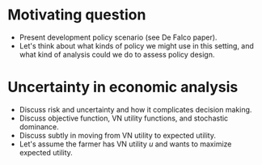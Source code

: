 # Motivating question

- Present development policy scenario (see De Falco paper). 
- Let's think about what kinds of policy we might use in this setting, and what
  kind of analysis could we do to assess policy design.

# Uncertainty in economic analysis

- Discuss risk and uncertainty and how it complicates decision making.
- Discuss objective function, VN utility functions, and stochastic dominance.
- Discuss subtly in moving from VN utility to expected utility.
- Let's assume the farmer has VN utility $u$ and wants to maximize expected
  utility.

